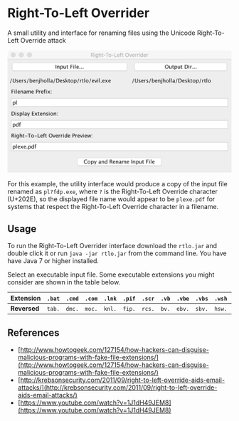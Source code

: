 # Right-To-Left Overrider
A small utility and interface for renaming files using the Unicode Right-To-Left Override attack

![Right-To-Left Overrider Interface](rtlo.png)

For this example, the utility interface would produce a copy of the input file renamed as `pl?fdp.exe`, where `?` is the Right-To-Left Override character (U+202E), so the displayed file name would appear to be `plexe.pdf` for systems that respect the Right-To-Left Override character in a filename.

## Usage
To run the Right-To-Left Overrider interface download the `rtlo.jar` and double click it or run `java -jar rtlo.jar` from the command line. You have have Java 7 or higher installed.

Select an executable input file. Some executable extensions you might consider are shown in the table below.

| **Extension** | `.bat` | `.cmd` | `.com` | `.lnk` | `.pif` | `.scr` | `.vb` | `.vbe` | `.vbs` | `.wsh` | `.jar` |
|---------------|:------:|:------:|:------:|:------:|:------:|:------:|:-----:|:------:|:------:|:------:|:------:|
| **Reversed**  | `tab.` | `dmc.` | `moc.` | `knl.` | `fip.` | `rcs.` | `bv.` | `ebv.` | `sbv.` | `hsw.` | `raj.` |

## References
- [http://www.howtogeek.com/127154/how-hackers-can-disguise-malicious-programs-with-fake-file-extensions/](http://www.howtogeek.com/127154/how-hackers-can-disguise-malicious-programs-with-fake-file-extensions/)
- [http://krebsonsecurity.com/2011/09/right-to-left-override-aids-email-attacks/](http://krebsonsecurity.com/2011/09/right-to-left-override-aids-email-attacks/)
- [https://www.youtube.com/watch?v=1J1dH49JEM8](https://www.youtube.com/watch?v=1J1dH49JEM8)
